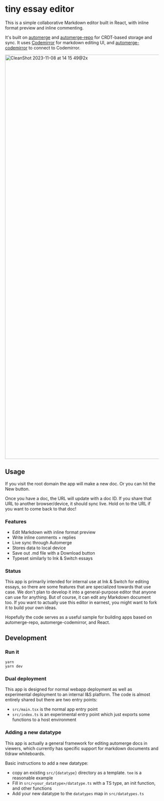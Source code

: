 # tiny essay editor

This is a simple collaborative Markdown editor built in React, with inline format preview and inline commenting.

It's built on [automerge](https://github.com/automerge/automerge) and [automerge-repo](https://github.com/automerge/automerge-repo) for CRDT-based storage and sync. It uses [Codemirror](https://codemirror.net/) for markdown editing UI, and [automerge-codemirror](https://github.com/automerge/automerge-codemirror) to connect to Codemirror.

<img width="1318" alt="CleanShot 2023-11-08 at 14 15 49@2x" src="https://github.com/inkandswitch/tiny-essay-editor/assets/934016/672e0642-0ecd-47f6-8595-be2629a4e265">

## Usage

If you visit the root domain the app will make a new doc. Or you can hit the New button.

Once you have a doc, the URL will update with a doc ID. If you share that URL to another browser/device, it should sync live. Hold on to the URL if you want to come back to that doc!

### Features

- Edit Markdown with inline format preview
- Write inline comments + replies
- Live sync through Automerge
- Stores data to local device
- Save out .md file with a Download button
- Typeset similarly to Ink & Switch essays

### Status

This app is primarily intended for internal use at Ink & Switch for editing essays, so there are some features that are specialized towards that use case. We don't plan to develop it into a general-purpose editor that anyone can use for anything. But of course, it can edit any Markdown document too. If you want to actually use this editor in earnest, you might want to fork it to build your own ideas.

Hopefully the code serves as a useful sample for building apps based on automerge-repo, automerge-codemirror, and React.

## Development

### Run it

```
yarn
yarn dev
```

### Dual deployment

This app is designed for normal webapp deployment as well as experimental deployment to an internal I&S platform. The code is almost entirely shared but there are two entry points:

- `src/main.tsx` is the normal app entry point
- `src/index.ts` is an experimental entry point which just exports some functions to a host environment

### Adding a new datatype

This app is actually a general framework for editing automerge docs in viewers, which currently has specific support for markdown documents and tldraw whiteboards.

Basic instructions to add a new datatype:

- copy an existing `src/{datatype}` directory as a template. `tee` is a reasonable example
- Fill in `src/<your_datatype>/datatype.ts` with a TS type, an init function, and other functions
- Add your new datatype to the `datatypes` map in `src/datatypes.ts`